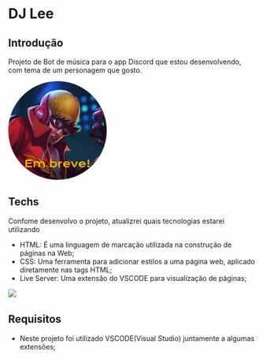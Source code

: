 # DJ Lee

## Introdução

Projeto de Bot de música para o app Discord que estou desenvolvendo, com tema de um personagem que gosto.

<img src="/assets/embreve.svg" width="200" >

## Techs

Confome desenvolvo o projeto, atualizrei quais tecnologias estarei utilizando

* HTML: É uma linguagem de marcação utilizada na construção de páginas na Web;
* CSS: Uma ferramenta para adicionar estilos a uma página web, aplicado diretamente nas tags HTML;
* Live Server: Uma extensão do VSCODE para visualização de páginas;

<img src="https://media.discordapp.net/attachments/852286896101130271/1152142313032794122/download.gif" >

## Requisitos

* Neste projeto foi utilizado VSCODE(Visual Studio) juntamente a algumas extensões;
